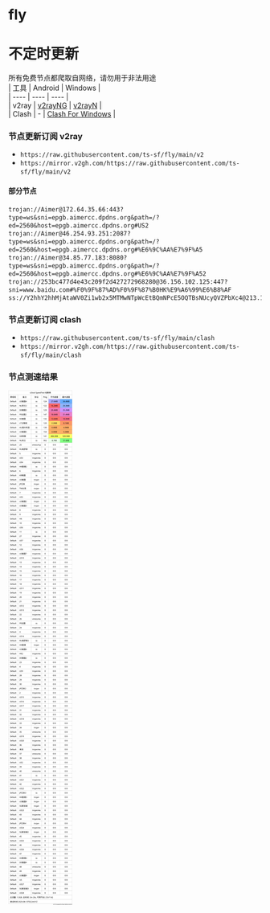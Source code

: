 # fly
# 不定时更新
所有免费节点都爬取自网络，请勿用于非法用途  
|  工具  | Android  | Windows  |  
|  ----  | ----   | ----  |  
| v2ray  | [v2rayNG](https://github.com/2dust/v2rayNG/releases) | [v2rayN](https://github.com/2dust/v2rayN/releases) |  
| Clash  | - | [Clash For Windows](https://github.com/2dust/clashN/releases) | 
  
### 节点更新订阅  v2ray
- `https://raw.githubusercontent.com/ts-sf/fly/main/v2`  
- `https://mirror.v2gh.com/https://raw.githubusercontent.com/ts-sf/fly/main/v2`  

#### 部分节点  
``` 
trojan://Aimer@172.64.35.66:443?type=ws&sni=epgb.aimercc.dpdns.org&path=/?ed=2560&host=epgb.aimercc.dpdns.org#US2
trojan://Aimer@46.254.93.251:2087?type=ws&sni=epgb.aimercc.dpdns.org&path=/?ed=2560&host=epgb.aimercc.dpdns.org#%E6%9C%AA%E7%9F%A5
trojan://Aimer@34.85.77.183:8080?type=ws&sni=epgb.aimercc.dpdns.org&path=/?ed=2560&host=epgb.aimercc.dpdns.org#%E6%9C%AA%E7%9F%A52
trojan://253bc477d4e43c209f2d427272968280@36.156.102.125:447?sni=www.baidu.com#%F0%9F%87%AD%F0%9F%87%B0HK%E9%A6%99%E6%B8%AF
ss://Y2hhY2hhMjAtaWV0Zi1wb2x5MTMwNTpWcEtBQmNPcE5OQTBsNUcyQVZPbXc4@213.109.147.242:62685#%F0%9F%87%B3%F0%9F%87%B1NL%E8%8D%B7%E5%85%B0%206.2KB%2Fs
```
### 节点更新订阅  clash
- `https://raw.githubusercontent.com/ts-sf/fly/main/clash`  
- `https://mirror.v2gh.com/https://raw.githubusercontent.com/ts-sf/fly/main/clash`  

### 节点测速结果
![image](traffic.png)
